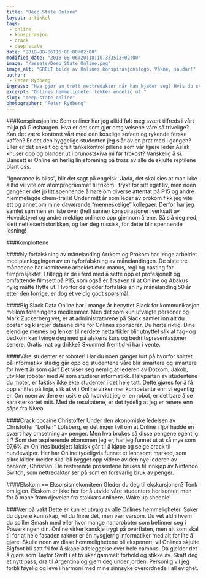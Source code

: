 ```yaml
---
title: "Deep State Online"
layout: artikkel
tags: 
 - online
 - konspirasjon
 - crack
 - deep state
date: "2018-08-06T16:00:00+02:00"
modified_date: "2018-08-06T20:18:10.333513+02:00"
image: "/assets/Deep State Online.png"
image_alt: "GRELT bilde av Onlines konspirasjonslogo. Våkne, saudar!"
author:
 - Peter Rydberg
ingress: "Hva gjør en trøtt nettredaktør når han kjeder seg? Hvis du svarte “bruke tiden sin på å skrive noe fornuftig for studentene våre”, svarte du jaggu feil. Les videre for drøye spekulasjoner og dumme teorier om Online linjeforening!"
excerpt: "Onlines hemmeligheter lekker endelig ut."
slug: "deep-state-online"
photographer: "Peter Rydberg"
---
```

###Konspirasjonline
Som onliner har jeg alltid følt meg svært tilfreds i vårt miljø på Gløshaugen. Hva er det som gjør omgivelsene våre så trivelige? Kan det være kontoret vårt med den koselige sofaen og rykende ferske kaffen? Er det den hyggelige studenten jeg slår av en prat med i gangen? Eller er det enkelt og greit tankekontrollpillene som vår kjære leder Aslak knuser opp og blander ut i brunostskiva mi før frokost? Vanskelig å si. Uansett er Online en herlig linjeforening på tross av alle de skjulte reptilene blant oss.

“Ignorance is bliss”, blir det sagt på engelsk. Jada, det skal sies at man ikke alltid vil vite om atomprogrammet til trikom i frykt for sitt eget liv, men noen ganger er det jo litt spennende å høre om diverse attentat på P15 og andre hjemmelagde chem-trails! Under mitt år som leder av prokom fikk jeg vite ett og annet om mine daværende “menneskelige” kollegaer. Derfor har jeg samlet sammen en liste over (helt sanne) konspirasjoner iverksatt av Hovedstyret og andre mektige onlinere opp gjennom årene. Så slå deg ned, slett nettleserhistorikken, og lær deg russisk, for dette blir spennende lesning!

###Komplottene

####Ny forfalskning av månelanding
Arrkom og Prokom har lenge arbeidet med planleggingen av en nyforfalskning av månelandingen. De siste tre månedene har komiteene arbeidet med manus, regi og casting for filmprosjektet. I tillegg er de i ferd med å sette opp et profesjonelt og omfattende filmsett på P15, som også er årsaken til at Online og Abakus nylig måtte flytte ut. Hvorfor de gidder forfalske en ny månelanding 50 år etter den forrige, er dog et veldig godt spørsmål.

####Big Slack Data
Online har i mange år benyttet Slack for kommunikasjon mellom foreningens medlemmer. Men det som kun utvalgte personer og Mark Zuckerberg vet, er at administratorene på Slack samler inn alt du poster og klargjør dataene dine for Onlines sponsorer. Du hørte riktig. Dine elendige memes og lenker til nerdete nettartikler blir utnyttet slik at fag- og bedkom kan tvinge deg med på alskens kurs og bedriftspresentasjoner senere. Gratis mat og drikke? Skummel fremtid vi har i vente.

####Våre studenter er roboter!
Har du noen ganger lurt på hvorfor snittet på informatikk stadig går opp og studentene våre blir smartere og smartere for hvert år som går? Det viser seg nemlig at lederen av Dotkom, Jakob, utvikler roboter med AI som studerer informatikk. Halvparten av studentene du møter, er faktisk ikke ekte studenter i det hele tatt. Dette gjøres for å få opp snittet på linja, slik at vi i Online virker mer kompetente enn vi egentlig er. Om noen av dere er usikre på hvorvidt jeg er en robot, er det bare å se karakterkortet mitt. Med de resultatene, er det tydelig at jeg er renere enn såpe fra Nivea.

####Crack cocaine Christoffer
Under den økonomiske ledelsen av Christoffer "Loffen" Lofsberg, er det ingen tvil om at Online i fjor hadde en svært høy omsetning av penger. Men hva brukes så disse pengene egentlig til? Som den aspirerende økonomen jeg er, har jeg funnet ut at så mye som 97,6% av Onlines budsjett faktisk går til å kjøpe og selge crack til hundevalper. Her har Online tydeligvis funnet et lønnsomt marked, som sikre kilder melder skal bli bygget opp videre av den nye lederen av bankom, Christian. De resterende prosentene brukes til innkjøp av Nintendo Switch, som nettredaktør ser på som en forsvarlig bruk av penger.

####Ekskom == Eksorsismekomiteen
Gleder du deg til ekskursjonen? Tenk om igjen. Ekskom er ikke her for å utvide våre studenters horisonter, men for å mane fram djevelen fra stakkars onlinere. Wake up sheeple!

###Vær på vakt
Dette er kun et utvalg av alle Onlines hemmeligheter. Søker du dypere kunnskap, vil du finne det, men vær varsom. Du vet aldri hvem du spiller Smash med eller hvor mange nanoroboter som befinner seg i Powerkingen din. Online virker kanskje trygt på overflaten, men alt som skal til for at hele fasaden rakner er én nysgjerrig informatiker med alt for lite å gjøre. Skulle noen av disse hemmelighetene bli eksponert, vil Onlines skjulte Bigfoot bli satt fri for å skape ødeleggelse over hele campus. Da gjelder det å gjøre som Taylor Swift i et to uker gammelt forhold og stikke av. Skaff deg et nytt pass, dra til Argentina og gjem deg under jorden. Personlig vil jeg forbli føyelig og leve i harmoni med mine sinnsyke overordnede i all evighet.